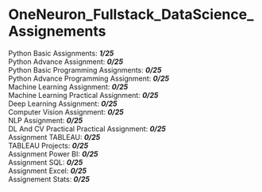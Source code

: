 # OneNeuron_Fullstack_DataScience_Assignements

Python Basic Assignments: ***1/25*** <br>
Python Advance Assignment: ***0/25*** <br>
Python Basic Programming Assignments: ***0/25*** <br>
Python Advance Programming Assignment: ***0/25*** <br>
Machine Learning Assignment: ***0/25*** <br>
Machine Learning Practical Assignment: ***0/25*** <br>
Deep Learning Assignment: ***0/25*** <br>
Computer Vision Assignment: ***0/25*** <br>
NLP Assignment: ***0/25*** <br>
DL And CV Practical Practical Assignment: ***0/25*** <br>
Assignment TABLEAU: ***0/25*** <br>
TABLEAU Projects: ***0/25*** <br>
Assignment Power BI: ***0/25*** <br>
Assignment SQL: ***0/25*** <br>
Assignment Excel: ***0/25*** <br>
Assignement Stats: ***0/25*** <br>
